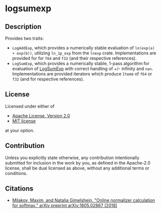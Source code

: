 # logsumexp

## Description

Provides two traits:
* `LogAddExp`, which provides a numerically stable evaluation of
  `ln(exp(a) + exp(b))`, utilizing `ln_1p_exp` from the `lnexp`
  crate. Implementations are provided for for `f64` and `f32` (and
  their respective references).
* `LogSumExp`, which provides a numerically stable, 1-pass algorithm
  for evaluation of
  [LogSumExp](https://en.wikipedia.org/wiki/LogSumExp) with correct
  handling of +/- infinity and `nan`. Implementations are provided
  iterators which produce `Item`s of `f64` or `f32` (and for
  respective references).

## License

Licensed under either of

  * [Apache License, Version 2.0](http://www.apache.org/licenses/LICENSE-2.0)
  * [MIT license](http://opensource.org/licenses/MIT)

at your option.

## Contribution

Unless you explicitly state otherwise, any contribution intentionally submitted
for inclusion in the work by you, as defined in the Apache-2.0 license, shall be
dual licensed as above, without any additional terms or conditions.

## Citations
- [Milakov, Maxim, and Natalia Gimelshein. "Online normalizer calculation for softmax." arXiv preprint arXiv:1805.02867 (2018)](https://arxiv.org/pdf/1805.02867.pdf)

